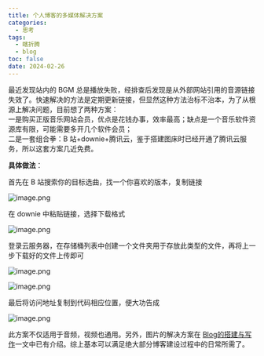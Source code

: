 ```yaml
---
title: 个人博客的多媒体解决方案
categories:
  - 思考
tags: 
  - 瞎折腾
  - blog
toc: false 
date: 2024-02-26
---
```


最近发现站内的 BGM 总是播放失败，经排查后发现是从外部网站引用的音源链接失效了。快速解决的方法是定期更新链接，但显然这种方法治标不治本，为了从根源上解决问题，目前想了两种方案：<br>一是购买正版音乐网站会员，优点是花钱办事，效率最高；缺点是一个音乐软件资源库有限，可能需要多开几个软件会员；<br>二是一套组合拳：B 站+downie+腾讯云，鉴于搭建图床时已经开通了腾讯云服务，所以这套方案几近免费。



**具体做法**：

首先在 B 站搜索你的目标选曲，找一个你喜欢的版本，复制链接

![image.png](https://savemyblogpic-1311313070.cos.ap-chengdu.myqcloud.com/blogpicture/202402211501222.png)

在 downie 中粘贴链接，选择下载格式

![image.png](https://savemyblogpic-1311313070.cos.ap-chengdu.myqcloud.com/blogpicture/202402211517481.png)

登录云服务器，在存储桶列表中创建一个文件夹用于存放此类型的文件，再将上一步下载好的文件上传即可

![image.png](https://savemyblogpic-1311313070.cos.ap-chengdu.myqcloud.com/blogpicture/202402211521247.png)

![image.png](https://savemyblogpic-1311313070.cos.ap-chengdu.myqcloud.com/blogpicture/202402211522481.png)

最后将访问地址复制到代码相应位置，便大功告成

![image.png](https://savemyblogpic-1311313070.cos.ap-chengdu.myqcloud.com/blogpicture/202402211526500.png)

此方案不仅适用于音频，视频也通用。另外，图片的解决方案在 [Blog的搭建与写作](/Users/stephen/Desktop/entertainment/blog2/source/_posts/B端表格设计指南.md)一文中已有介绍。综上基本可以满足绝大部分博客建设过程中的日常所需了。

